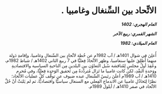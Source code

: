 <h1 dir="rtl">الاتِّحاد بين السِّنغال وغامبيا .</h1>

<h5 dir="rtl">العام الهجري:  1402

الشهر القمري: ربيع الآخر

العام الميلادي: 1982</h5>

<p dir="rtl">أُعلِنَ في شوال 1401هـ / آب 1982م عن خُطة لاتِّحادٍ بين السِّنغال وغامبيا، وإقامةِ دَولة منهما أُطلِقَ عليها سنغامبيا، وظهَر الاتِّحادُ فِعليًّا في 7 ربيع الثاني 1402هـ / شباط 1982م، وعُقِدَ أولُ مجلسٍ لِمُناقشة سُبل التعاوُن بين البلدينِ مِن الناحيةِ السياسية والاقتصاديةِ ووَحدةِ النقْدِ، لكن كانت غامبيا ما تَزال مُتردِّدةً مِن تَحقيق الوَحدة فِعليًّا، وفي مُحرم 1410هـ / آب 1989م أعلَنَ رئيسُ السِّنغال عبده ضيوف عن توقُّف كلِّ عمليات الاتِّحاد؛ نظرًا لِتَخاذُلِ غامبيا عن الاندماجِ الفِعلي مع السنغال سياسيًّا واقتصاديًّا، ثم لم يَلبَثْ أنْ حُلَّ الاتِّحاد في صفر 1410هـ / أيلول 1989م.</p></br>
